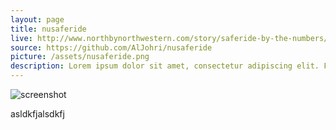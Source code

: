 ```yaml
---
layout: page
title: nusaferide
live: http://www.northbynorthwestern.com/story/saferide-by-the-numbers/
source: https://github.com/AlJohri/nusaferide
picture: /assets/nusaferide.png
description: Lorem ipsum dolor sit amet, consectetur adipiscing elit. Fusce placerat diam eget congue fermentum. Pellentesque iaculis mollis tincidunt. Etiam ultricies egestas ligula, a finibus urna tempus placerat. Nullam scelerisque augue ac odio ultricies, vitae tristique orci vestibulum. Pellentesque pharetra quis nisl quis vulputate. Vivamus lacinia augue in dolor pretium, vitae gravida quam laoreet. Morbi scelerisque commodo libero, in accumsan turpis fermentum sit amet. Nunc accumsan mollis justo in consectetur.
---
```


![screenshot]({{page.picture}})

asldkfjalsdkfj